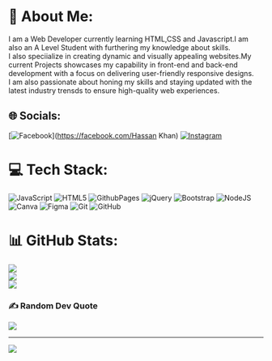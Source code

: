 # 💫 About Me:
I am a Web Developer currently learning HTML,CSS and Javascript.I am also an A Level Student with furthering my knowledge about skills.<br>I also speciialize in creating dynamic and visually appealing websites.My current Projects showcases my capability in front-end and back-end development with a focus on delivering user-friendly responsive designs.<br> I am also passionate about honing my skills and staying updated with the latest industry trensds to ensure high-quality web experiences.


## 🌐 Socials:
[![Facebook](https://img.shields.io/badge/Facebook-%231877F2.svg?logo=Facebook&logoColor=white)](https://facebook.com/Hassan Khan) [![Instagram](https://img.shields.io/badge/Instagram-%23E4405F.svg?logo=Instagram&logoColor=white)](https://instagram.com/mhasoboss7) 

# 💻 Tech Stack:
![JavaScript](https://img.shields.io/badge/javascript-%23323330.svg?style=plastic&logo=javascript&logoColor=%23F7DF1E) ![HTML5](https://img.shields.io/badge/html5-%23E34F26.svg?style=plastic&logo=html5&logoColor=white) ![GithubPages](https://img.shields.io/badge/github%20pages-121013?style=plastic&logo=github&logoColor=white) ![jQuery](https://img.shields.io/badge/jquery-%230769AD.svg?style=plastic&logo=jquery&logoColor=white) ![Bootstrap](https://img.shields.io/badge/bootstrap-%238511FA.svg?style=plastic&logo=bootstrap&logoColor=white) ![NodeJS](https://img.shields.io/badge/node.js-6DA55F?style=plastic&logo=node.js&logoColor=white) ![Canva](https://img.shields.io/badge/Canva-%2300C4CC.svg?style=plastic&logo=Canva&logoColor=white) ![Figma](https://img.shields.io/badge/figma-%23F24E1E.svg?style=plastic&logo=figma&logoColor=white) ![Git](https://img.shields.io/badge/git-%23F05033.svg?style=plastic&logo=git&logoColor=white) ![GitHub](https://img.shields.io/badge/github-%23121011.svg?style=plastic&logo=github&logoColor=white)
# 📊 GitHub Stats:
![](https://github-readme-stats.vercel.app/api?username=HassanKhan25&theme=yeblu&hide_border=false&include_all_commits=false&count_private=false)<br/>
![](https://github-readme-streak-stats.herokuapp.com/?user=HassanKhan25&theme=yeblu&hide_border=false)<br/>
![](https://github-readme-stats.vercel.app/api/top-langs/?username=HassanKhan25&theme=yeblu&hide_border=false&include_all_commits=false&count_private=false&layout=compact)

### ✍️ Random Dev Quote
![](https://quotes-github-readme.vercel.app/api?type=horizontal&theme=radical)

---
[![](https://visitcount.itsvg.in/api?id=HassanKhan25&icon=0&color=0)](https://visitcount.itsvg.in)

<!-- Proudly created with GPRM ( https://gprm.itsvg.in ) -->
